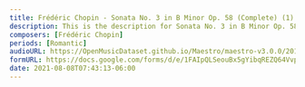```yaml
---
title: Frédéric Chopin - Sonata No. 3 in B Minor Op. 58 (Complete) (1)
description: This is the description for Sonata No. 3 in B Minor Op. 58 (Complete) by Frédéric Chopin
composers: [Frédéric Chopin]
periods: [Romantic]
audioURL: https://OpenMusicDataset.github.io/Maestro/maestro-v3.0.0/2014/MIDI-UNPROCESSED_06-08_R1_2014_MID--AUDIO_06_R1_2014_wav--2.midi
formURL: https://docs.google.com/forms/d/e/1FAIpQLSeouBx5gYibqREZQ64VvpgNhflXBH1dd7sX3Mix07s0vsYv_g/viewform
date: 2021-08-08T07:43:13-06:00
---
```

